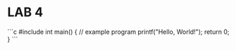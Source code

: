 <div style='align-items:center;'>
  <h1> LAB 4 </h1>
  ```c
    #include <stdio.h>
      int main() {
        // example program 
        printf("Hello, World!");
        return 0;
     }
  ```
</div>
